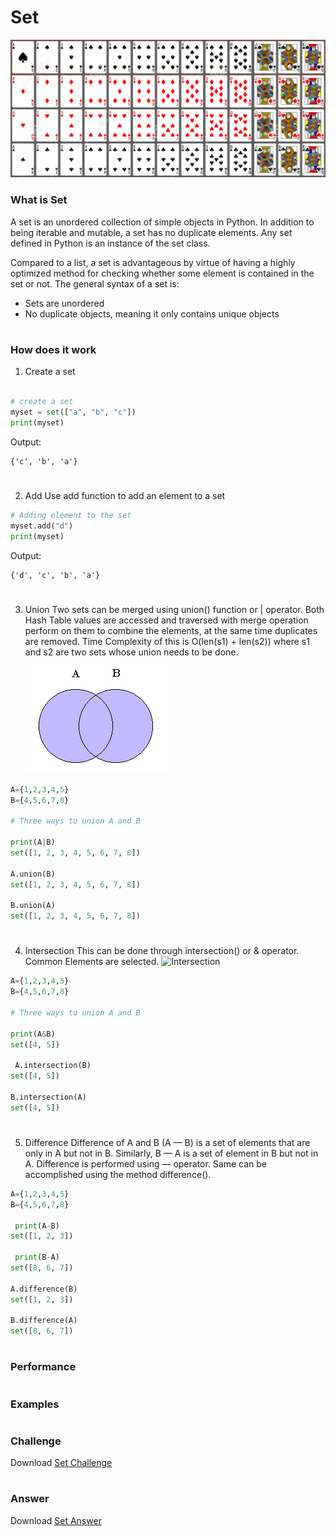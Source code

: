 <!-- 
What is the purpose of the data structure?

What is the performance of the data structure (you will need to talk about big O notation)?

What kind of problems can be solved using the data structure?

How would the data structure be used in Python (in some cases you will need to discuss recursion)?

What kind of errors are common when using the data structure? -->

# Set
![set card](set_card.png)
### What is Set
A set is an unordered collection of simple objects in Python. 
In addition to being iterable and mutable, a set has no duplicate elements.
 Any set defined in Python is an instance of the set class.

Compared to a list, a set is advantageous by virtue of having a highly optimized method for
 checking whether some element is contained in the set or not. The general syntax of a set is:

* Sets are unordered
* No duplicate objects, meaning it only contains unique objects
#
### How does it work
1. Create a set
```python
  
# create a set
myset = set(["a", "b", "c"])
print(myset)
```

Output:
```
{'c', 'b', 'a'}
```
#
2. Add
Use add function to add an element to a set
```python
# Adding element to the set
myset.add("d")
print(myset)
```
Output:
```
{'d', 'c', 'b', 'a'}
```
#
3. Union 
Two sets can be merged using union() function or | operator. 
Both Hash Table values are accessed and traversed with merge operation perform on them to combine the elements, 
at the same time duplicates are removed. Time Complexity of this is O(len(s1) + len(s2)) where s1 and s2 are two sets whose union needs to be done.
![union](set_union.png)

```python
A={1,2,3,4,5}
B={4,5,6,7,8}

# Three ways to union A and B

print(A|B)
set([1, 2, 3, 4, 5, 6, 7, 8])

A.union(B)
set([1, 2, 3, 4, 5, 6, 7, 8])

B.union(A)
set([1, 2, 3, 4, 5, 6, 7, 8])

```
#
4. Intersection
This can be done through intersection() or & operator. Common Elements are selected.
![Intersection](set_intersection)
```python
A={1,2,3,4,5}
B={4,5,6,7,8}

# Three ways to union A and B

print(A&B)
set([4, 5])

 A.intersection(B)
set([4, 5])

B.intersection(A)
set([4, 5])
```
#
5. Difference
Difference of A and B (A — B) is a set of elements that are only in A but not in B. Similarly,
 B — A is a set of element in B but not in A.
Difference is performed using — operator. 
Same can be accomplished using the method difference().
```python
A={1,2,3,4,5}
B={4,5,6,7,8}

 print(A-B)
set([1, 2, 3])

 print(B-A)
set([8, 6, 7])

A.difference(B)
set([1, 2, 3])

B.difference(A)
set([8, 6, 7])
```

#
### Performance
#
### Examples
#
### Challenge
Download [Set Challenge](set_challenage.py)
#
### Answer
Download [Set Answer](set_answer.py)
